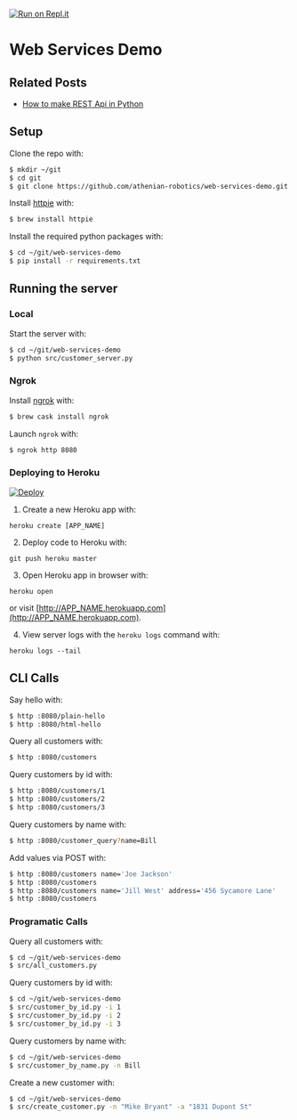 [![Run on Repl.it](https://repl.it/badge/github/athenian-programming/web-services-demo)](https://repl.it/github/athenian-programming/web-services-demo)

# Web Services Demo

## Related Posts
* [How to make REST Api in Python](https://repl.it/talk/learn/How-to-make-Rest-Api-in-Python/9038)

## Setup

Clone the repo with:
```bash
$ mkdir ~/git
$ cd git
$ git clone https://github.com/athenian-robotics/web-services-demo.git
```

Install [httpie](https://httpie.org) with:
```bash
$ brew install httpie
```

Install the required python packages with:
```bash
$ cd ~/git/web-services-demo
$ pip install -r requirements.txt
```

## Running the server

### Local 

Start the server with:
```bash
$ cd ~/git/web-services-demo
$ python src/customer_server.py
```

### Ngrok 

Install [ngrok](https://ngrok.com) with:
```bash
$ brew cask install ngrok
```

Launch `ngrok` with:
```bash
$ ngrok http 8080
```
 
### Deploying to Heroku

[![Deploy](https://www.herokucdn.com/deploy/button.svg)](https://heroku.com/deploy)

1) Create a new Heroku app with:
```
heroku create [APP_NAME]
```

2) Deploy code to Heroku with:
```
git push heroku master
```

3) Open Heroku app in browser with:
```
heroku open
```
or visit [http://APP_NAME.herokuapp.com](http://APP_NAME.herokuapp.com).

4) View server logs with the `heroku logs` command with:
```
heroku logs --tail
```

## CLI Calls

Say hello with:
```bash
$ http :8080/plain-hello
$ http :8080/html-hello
```

Query all customers with:
```bash
$ http :8080/customers
```

Query customers by id with:
```bash
$ http :8080/customers/1
$ http :8080/customers/2
$ http :8080/customers/3
```

Query customers by name with:
```bash
$ http :8080/customer_query?name=Bill
```

Add values via POST with:
```bash
$ http :8080/customers name='Joe Jackson' 
$ http :8080/customers
$ http :8080/customers name='Jill West' address='456 Sycamore Lane'
$ http :8080/customers
```

### Programatic Calls

Query all customers with:
```bash
$ cd ~/git/web-services-demo
$ src/all_customers.py
```

Query customers by id with:
```bash
$ cd ~/git/web-services-demo
$ src/customer_by_id.py -i 1
$ src/customer_by_id.py -i 2
$ src/customer_by_id.py -i 3
```

Query customers by name with:
```bash
$ cd ~/git/web-services-demo
$ src/customer_by_name.py -n Bill
```

Create a new customer with:
```bash
$ cd ~/git/web-services-demo
$ src/create_customer.py -n "Mike Bryant" -a "1831 Dupont St"
```
